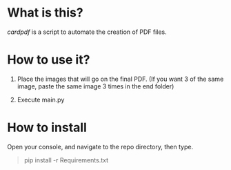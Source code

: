 # What is this?

_cardpdf_ is a script to automate the creation of PDF files.


# How to use it?

1. Place the images that will go on the final PDF.
(If you want 3 of the same image, paste the same image 3 times in the end folder)

2. Execute main.py


# How to install

Open your console, and navigate to the repo directory, then type.

> pip install -r Requirements.txt
